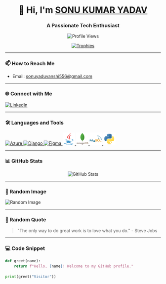 <h1 align="center">👋 Hi, I'm <a href="https://github.com/sonuxcodemania">SONU KUMAR YADAV</a></h1>
<h3 align="center">A Passionate Tech Enthusiast</h3>

<p align="center">
  <img src="https://komarev.com/ghpvc/?username=sonuxcodemania&label=Profile%20views&color=0e75b6&style=flat" alt="Profile Views" />
</p>

<p align="center">
  <a href="https://github.com/ryo-ma/github-profile-trophy">
    <img src="https://github-profile-trophy.vercel.app/?username=sonuxcodemania" alt="Trophies" />
  </a>
</p>

---

### 📫 How to Reach Me
- Email: [sonuyaduvanshi556@gmail.com](mailto:sonuyaduvanshi556@gmail.com)

---

### 🌐 Connect with Me
<p align="left">
  <a href="https://linkedin.com/in/sonukumaryadav" target="blank">
    <img align="center" src="https://raw.githubusercontent.com/rahuldkjain/github-profile-readme-generator/master/src/images/icons/Social/linked-in-alt.svg" alt="LinkedIn" height="30" width="40" />
  </a>
</p>

---

### 🛠️ Languages and Tools
<p align="left">
  <a href="https://azure.microsoft.com/en-in/" target="_blank" rel="noreferrer">
    <img src="https://www.vectorlogo.zone/logos/microsoft_azure/microsoft_azure-icon.svg" alt="Azure" width="40" height="40"/>
  </a>
  <a href="https://www.djangoproject.com/" target="_blank" rel="noreferrer">
    <img src="https://cdn.worldvectorlogo.com/logos/django.svg" alt="Django" width="40" height="40"/>
  </a>
  <a href="https://www.figma.com/" target="_blank" rel="noreferrer">
    <img src="https://www.vectorlogo.zone/logos/figma/figma-icon.svg" alt="Figma" width="40" height="40"/>
  </a>
  <a href="https://www.java.com" target="_blank" rel="noreferrer">
    <img src="https://raw.githubusercontent.com/devicons/devicon/master/icons/java/java-original.svg" alt="Java" width="40" height="40"/>
  </a>
  <a href="https://www.mongodb.com/" target="_blank" rel="noreferrer">
    <img src="https://raw.githubusercontent.com/devicons/devicon/master/icons/mongodb/mongodb-original-wordmark.svg" alt="MongoDB" width="40" height="40"/>
  </a>
  <a href="https://www.mysql.com/" target="_blank" rel="noreferrer">
    <img src="https://raw.githubusercontent.com/devicons/devicon/master/icons/mysql/mysql-original-wordmark.svg" alt="MySQL" width="40" height="40"/>
  </a>
  <a href="https://www.python.org" target="_blank" rel="noreferrer">
    <img src="https://raw.githubusercontent.com/devicons/devicon/master/icons/python/python-original.svg" alt="Python" width="40" height="40"/>
  </a>
</p>

---

### 📊 GitHub Stats
<p align="center">
  <img align="center" src="https://github-readme-stats.vercel.app/api?username=sonuxcodemania&show_icons=true&locale=en" alt="GitHub Stats" />
</p>

---

### 🎨 Random Image
![Random Image](https://source.unsplash.com/random/800x400?sig={{random}})

---

### 💬 Random Quote
> "The only way to do great work is to love what you do." - Steve Jobs

---

### 💻 Code Snippet
```python
def greet(name):
    return f"Hello, {name}! Welcome to my GitHub profile."

print(greet("Visitor"))
